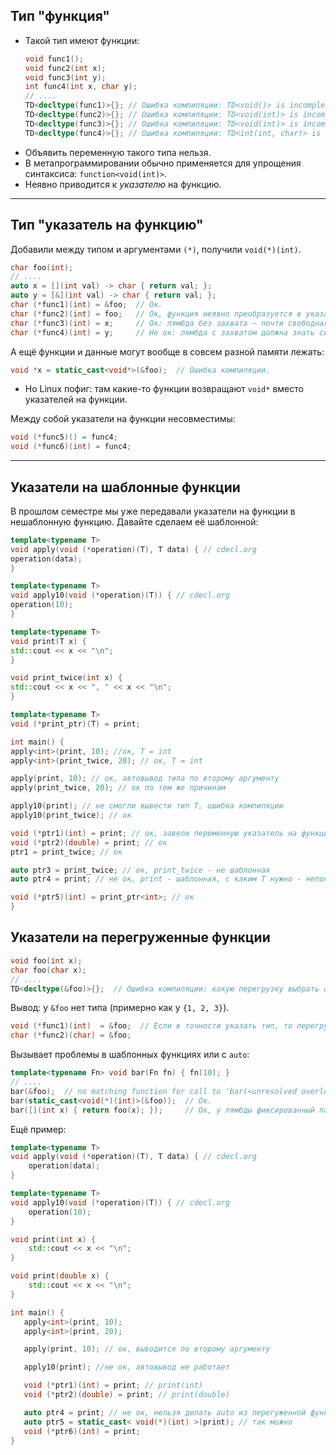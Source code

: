 ## Тип "функция"
* Такой тип имеют функции:
  ```c++
  void func1();
  void func2(int x);
  void func3(int y);
  int func4(int x, char y);
  // ....
  TD<decltype(func1)>{}; // Ошибка компиляции: TD<void()> is incomplete
  TD<decltype(func2)>{}; // Ошибка компиляции: TD<void(int)> is incomplete
  TD<decltype(func3)>{}; // Ошибка компиляции: TD<void(int)> is incomplete
  TD<decltype(func4)>{}; // Ошибка компиляции: TD<int(int, char)> is incomplete
  ```
* Объявить переменную такого типа нельзя.
* В метапрограммировании обычно применяется для упрощения синтаксиса: `function<void(int)>`.
* Неявно приводится к _указателю_ на функцию.

---
## Тип "указатель на функцию"
Добавили между типом и аргументами `(*)`, получили `void(*)(int)`.

```c++
char foo(int);
// ....
auto x = [](int val) -> char { return val; };
auto y = [&](int val) -> char { return val; };
char (*func1)(int) = &foo;  // Ок.
char (*func2)(int) = foo;   // Ок, функция неявно преобразуется в указатель на себя.
char (*func3)(int) = x;     // Ок: лямбда без захвата — почти свободная функция.
char (*func4)(int) = y;     // Не ок: лямбда с захватом должна знать своё состояние.
```

А ещё функции и данные могут вообще в совсем разной памяти лежать:
```c++
void *x = static_cast<void*>(&foo);  // Ошибка компиляции.
```
* Но Linux пофиг: там какие-то функции возвращают `void*` вместо указателей на функции.

Между собой указатели на функции несовместимы:
```c++
void (*func5)() = func4;
void (*func6)(int) = func4;
```

---
## Указатели на шаблонные функции
В прошлом семестре мы уже передавали указатели на функции в нешаблонную функцию. Давайте сделаем её шаблонной:
```c++
template<typename T>
void apply(void (*operation)(T), T data) { // cdecl.org
operation(data);
}

template<typename T>
void apply10(void (*operation)(T)) { // cdecl.org
operation(10);
}

template<typename T>
void print(T x) {
std::cout << x << "\n";
}

void print_twice(int x) {
std::cout << x << ", " << x << "\n";
}

template<typename T>
void (*print_ptr)(T) = print;

int main() {
apply<int>(print, 10); //ок, T = int
apply<int>(print_twice, 20); // ок, T = int

apply(print, 10); // ок, автовывод типа по второму аргументу
apply(print_twice, 20); // ок по тем же причинам

apply10(print); // не смогли вывести тип T, ошибка компиляции
apply10(print_twice); // ок

void (*ptr1)(int) = print; // ок, завели переменную указатель на функцию void с одним параметром int, инстанцируем шаблон
void (*ptr2)(double) = print; // ок 
ptr1 = print_twice; // ок

auto ptr3 = print_twice; // ок, print_twice - не шаблонная
auto ptr4 = print; // не ок, print - шаблонная, с каким T нужно - непонятно :(

void (*ptr5)(int) = print_ptr<int>; // ок
}
```
## Указатели на перегруженные функции
```c++
void foo(int x);
char foo(char x);
// ....
TD<decltype(&foo)>{};  // Ошибка компиляции: какую перегрузку выбрать decltype?
```

Вывод: у `&foo` нет типа (примерно как у `{1, 2, 3}`).

```c++
void (*func1)(int)  = &foo;  // Если в точности указать тип, то перегрузка разрешится.
char (*func2)(char) = &foo;
```

Вызывает проблемы в шаблонных функциях или с `auto`:
```c++
template<typename Fn> void bar(Fn fn) { fn(10); }
// ....
bar(&foo);  // no matching function for call to 'bar(<unresolved overloaded function>)'
bar(static_cast<void(*)(int)>(&foo));  // Ок.
bar([](int x) { return foo(x); });     // Ок, у лямбды фиксированный параметр.
```
Ещё пример:
```c++
template<typename T>
void apply(void (*operation)(T), T data) { // cdecl.org
    operation(data);
}

template<typename T>
void apply10(void (*operation)(T)) { // cdecl.org
    operation(10);
}

void print(int x) {
    std::cout << x << "\n";
}

void print(double x) {
    std::cout << x << "\n";
}

int main() {
   apply<int>(print, 10);
   apply<int>(print, 20);

   apply(print, 10); // ок, выводится по второму аргументу

   apply10(print); //не ок, автовывод не работает

   void (*ptr1)(int) = print; // print(int)
   void (*ptr2)(double) = print; // print(double)

   auto ptr4 = print; // не ок, нельзя делать auto из перегуженной функции
   auto ptr5 = static_cast< void(*)(int) >(print); // так можно
   void (*ptr6)(int) = print;
}   
```

